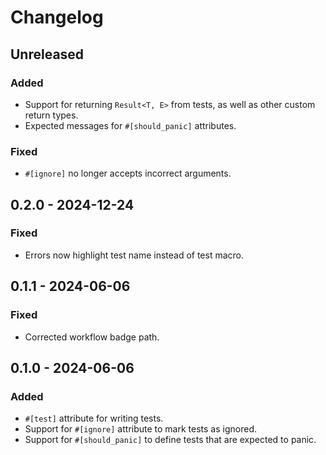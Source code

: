 # Changelog

## Unreleased
### Added
- Support for returning `Result<T, E>` from tests, as well as other custom return types.
- Expected messages for `#[should_panic]` attributes.
### Fixed
- `#[ignore]` no longer accepts incorrect arguments.

## 0.2.0 - 2024-12-24
### Fixed
- Errors now highlight test name instead of test macro.

## 0.1.1 - 2024-06-06
### Fixed
- Corrected workflow badge path.

## 0.1.0 - 2024-06-06
### Added
- `#[test]` attribute for writing tests.
- Support for `#[ignore]` attribute to mark tests as ignored.
- Support for `#[should_panic]` to define tests that are expected to panic.
